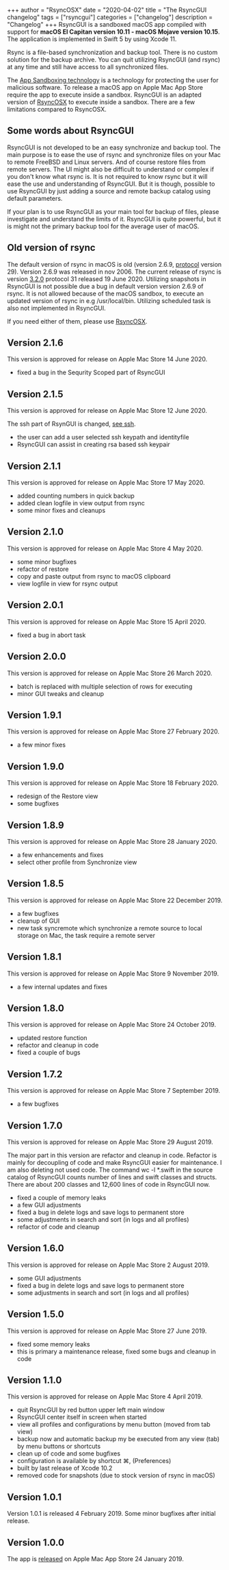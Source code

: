 +++
author = "RsyncOSX"
date = "2020-04-02"
title =  "The RsyncGUI changelog"
tags = ["rsyncgui"]
categories = ["changelog"]
description = "Changelog"
+++
RsyncGUI is a sandboxed macOS app compiled with support for **macOS El Capitan version 10.11 - macOS Mojave version 10.15**. The application is implemented in Swift 5 by using Xcode 11.

Rsync is a file-based synchronization and backup tool. There is no custom solution for the backup archive. You can quit utilizing RsyncGUI (and rsync) at any time and still have access to all synchronized files.

The [App Sandboxing technology](https://developer.apple.com/app-sandboxing/) is a technology for protecting the user for malicious software. To release a macOS app on Apple Mac App Store require the app to execute inside a sandbox. RsyncGUI is an adapted version of [RsyncOSX](https://github.com/rsyncOSX/RsyncOSX) to execute inside a sandbox. There are a few limitations compared to RsyncOSX.

## Some words about RsyncGUI

RsyncGUI is not developed to be an easy synchronize and backup tool. The main purpose is to ease the use of rsync and synchronize files on your Mac to remote FreeBSD and Linux servers. And of course restore files from remote servers. The UI might also be difficult to understand or complex if you don't know what rsync is. It is not required to know rsync but it will ease the use and understanding of RsyncGUI. But it is though, possible to use RsyncGUI by just adding a source and remote backup catalog using default parameters.

If your plan is to use RsyncGUI as your main tool for backup of files, please investigate and understand the limits of it. RsyncGUI is quite powerful, but it is might not the primary backup tool for the average user of macOS.

## Old version of rsync

The default version of rsync in macOS is old (version 2.6.9, [protocol](https://rsync.samba.org/how-rsync-works.html) version 29). Version 2.6.9 was released in nov 2006. The current release of rsync is version [3.2.0](https://download.samba.org/pub/rsync/NEWS) protocol 31 released 19 June 2020. Utilizing snapshots in RsyncGUI is not possible due a bug in default version version 2.6.9 of rsync. It is not allowed because of the macOS sandbox, to execute an updated version of rsync in e.g /usr/local/bin. Utilizing scheduled task is also not implemented in RsyncGUI.

If you need either of them, please use [RsyncOSX](https://github.com/rsyncOSX/RsyncOSX).

## Version 2.1.6

This version is approved for release on Apple Mac Store 14 June 2020.

- fixed a bug in the Sequrity Scoped part of RsyncGUI

## Version 2.1.5

This version is approved for release on Apple Mac Store 12 June 2020.

The ssh part of RsynGUI is changed, [see ssh](/post/ssh/).

- the user can add a user selected ssh keypath and identityfile
- RsyncGUI can assist in creating rsa based ssh keypair

## Version 2.1.1

This version is approved for release on Apple Mac Store 17 May 2020.

- added counting numbers in quick backup
- added clean logfile in view output from rsync
- some minor fixes and cleanups


## Version 2.1.0

This version is approved for release on Apple Mac Store 4 May 2020.

- some minor bugfixes
- refactor of restore
- copy and paste output from rsync to macOS clipboard
- view logfile in view for rsync output

## Version 2.0.1

This version is approved for release on Apple Mac Store 15 April 2020.

- fixed a bug in abort task

## Version 2.0.0

This version is approved for release on Apple Mac Store 26 March 2020.

- batch is replaced with multiple selection of rows for executing
- minor GUI tweaks and cleanup

## Version 1.9.1

This version is approved for release on Apple Mac Store 27 February 2020.

- a few minor fixes

## Version 1.9.0

This version is approved for release on Apple Mac Store 18 February 2020.

- redesign of the Restore view
- some bugfixes

## Version 1.8.9

This version is approved for release on Apple Mac Store 28 January 2020.

- a few enhancements and fixes
- select other profile from Synchronize view

## Version 1.8.5

This version is approved for release on Apple Mac Store 22 December 2019.

- a few bugfixes
- cleanup of GUI
- new task syncremote which synchronize a remote source to local storage on Mac, the task require a remote server

## Version 1.8.1

This version is approved for release on Apple Mac Store 9 November 2019.

- a few internal updates and fixes

## Version 1.8.0

This version is approved for release on Apple Mac Store 24 October 2019.

- updated restore function
- refactor and cleanup in code
- fixed a couple of bugs

## Version 1.7.2

This version is approved for release on Apple Mac Store 7 September 2019.

- a few bugfixes

## Version 1.7.0

This version is approved for release on Apple Mac Store 29 August 2019.

The major part in this version are refactor and cleanup in code. Refactor is mainly for decoupling of code and make RsyncGUI easier for maintenance. I am also deleting not used code. The command wc  -l *.swift in the source catalog of RsyncGUI counts number of lines and swift classes and structs. There are about 200 classes and 12,600 lines of code in RsyncGUI now.

- fixed a couple of memory leaks
- a few GUI adjustments
- fixed a bug in delete logs and save logs to permanent store
- some adjustments in search and sort (in logs and all profiles)
- refactor of code and cleanup

## Version 1.6.0

This version is approved for release on Apple Mac Store 2 August 2019.

- some GUI adjustments
- fixed a bug in delete logs and save logs to permanent store
- some adjustments in search and sort (in logs and all profiles)

## Version 1.5.0

This version is approved for release on Apple Mac Store 27 June 2019.

- fixed some memory leaks
- this is primary a maintenance release, fixed some bugs and cleanup in code

## Version 1.1.0

This version is approved for release on Apple Mac Store 4 April 2019.

- quit RsyncGUI by red button upper left main window
- RsyncGUI center itself in screen when started
- view all profiles and configurations by menu button (moved from tab view)
- backup now and automatic backup my be executed from any view (tab) by menu buttons or shortcuts
- clean up of code and some bugfixes
- configuration is available by shortcut ⌘, (Preferences)
- built by last release of Xcode 10.2
- removed code for snapshots (due to stock version of rsync in macOS)

## Version 1.0.1

Version 1.0.1 is released 4 February 2019. Some minor bugfixes after initial release.

## Version 1.0.0

The app is [released](https://itunes.apple.com/us/app/rsyncgui/id1449707783?l=nb&ls=1&mt=12) on Apple Mac App Store 24 January 2019.
